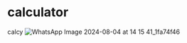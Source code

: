 # calculator
 calcy
![WhatsApp Image 2024-08-04 at 14 15 41_1fa74f46](https://github.com/user-attachments/assets/d47499d3-b10e-4504-8bc4-c0e4c8f5380b)
